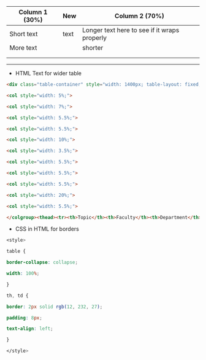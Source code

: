 | Column 1 (30%) |  New   | Column 2 (70%)                               |
| -------------- | --- | -------------------------------------------- |
| Short text     | text    | Longer text here to see if it wraps properly |
| More text      |     | shorter                                      |
|                |     |                                              |
|                |     |                                              |

---
- HTML Text for wider table
```html
<div class="table-container" style="width: 1400px; table-layout: fixed;"><table style="width: 1400px; table-layout: fixed;"><colgroup>

<col style="width: 5%;">

<col style="width: 7%;">

<col style="width: 5.5%;">

<col style="width: 5.5%;">

<col style="width: 10%;">

<col style="width: 3.5%;">

<col style="width: 5.5%;">

<col style="width: 5.5%;">

<col style="width: 5.5%;">

<col style="width: 20%;">

<col style="width: 5.5%;">

</colgroup><thead><tr><th>Topic</th><th>Faculty</th><th>Department</th><th>Class</th><th>Title</th><th>Day</th><th>Time</th><th>Place</th><th>Web<br/>Site</th><th>Description</th><th>Texts</th></tr></thead>
```


- CSS in HTML for borders
```CSS
<style>

table {

border-collapse: collapse;

width: 100%;

}

th, td {

border: 2px solid rgb(12, 232, 27);

padding: 8px;

text-align: left;

}

</style>
```

